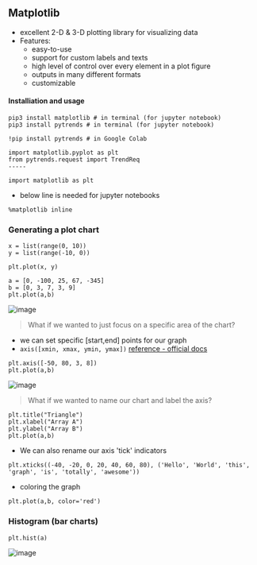 ## Matplotlib

- excellent 2-D & 3-D plotting library for visualizing data
- Features:
  - easy-to-use
  - support for custom labels and texts
  - high level of control over every element in a plot figure
  - outputs in many different formats
  - customizable
  
#### Installiation and usage
```
pip3 install matplotlib # in terminal (for jupyter notebook)
pip3 install pytrends # in terminal (for jupyter notebook)

!pip install pytrends # in Google Colab

import matplotlib.pyplot as plt
from pytrends.request import TrendReq
-----

import matplotlib as plt
```

- below line is needed for jupyter notebooks
```
%matplotlib inline
```

### Generating a plot chart

```
x = list(range(0, 10))
y = list(range(-10, 0))

plt.plot(x, y)
```

```
a = [0, -100, 25, 67, -345]
b = [0, 3, 7, 3, 9] 
plt.plot(a,b)
```
![image](https://user-images.githubusercontent.com/37263010/191670645-f3c76669-53e3-4b18-be25-690003595121.png)


> What if we wanted to just focus on a specific area of the chart?
- we can set specific [start,end] points for our graph 
- `axis([xmin, xmax, ymin, ymax])` [reference - official docs](https://matplotlib.org/stable/api/_as_gen/matplotlib.pyplot.axis.html)
```
plt.axis([-50, 80, 3, 8])
plt.plot(a,b)
```
![image](https://user-images.githubusercontent.com/37263010/191670659-459dc9e6-1454-44ba-b067-2066dd577b06.png)

> What if we wanted to name our chart and label the axis?

```
plt.title("Triangle")
plt.xlabel("Array A")
plt.ylabel("Array B")
plt.plot(a,b)
```

- We can also rename our axis 'tick' indicators

```
plt.xticks((-40, -20, 0, 20, 40, 60, 80), ('Hello', 'World', 'this', 'graph', 'is', 'totally', 'awesome'))
```

- coloring the graph
```
plt.plot(a,b, color='red')
```

### Histogram (bar charts)
```
plt.hist(a)
```
![image](https://user-images.githubusercontent.com/37263010/191672153-1c0710f4-e822-44f1-83cd-7d3cc19ef05a.png)

